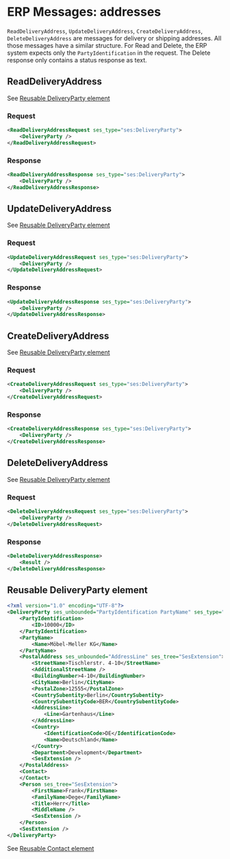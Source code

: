 # ERP Messages: addresses

`ReadDeliveryAddress`, `UpdateDeliveryAddress`, `CreateDeliveryAddress`, `DeleteDeliveryAddress`
are messages for delivery or shipping addresses.
All those messages have a similar structure. For Read and Delete, the ERP system expects only the `PartyIdentification` in the request.
The Delete response only contains a status response as text.

## ReadDeliveryAddress

See [Reusable DeliveryParty element](#reusable-deliveryparty-element)

### Request

``` xml
<ReadDeliveryAddressRequest ses_type="ses:DeliveryParty">
    <DeliveryParty />
</ReadDeliveryAddressRequest> 
```

### Response

``` xml
<ReadDeliveryAddressResponse ses_type="ses:DeliveryParty">
    <DeliveryParty />
</ReadDeliveryAddressResponse>
```

## UpdateDeliveryAddress

See [Reusable DeliveryParty element](#reusable-deliveryparty-element)

### Request

``` xml
<UpdateDeliveryAddressRequest ses_type="ses:DeliveryParty">
    <DeliveryParty />
</UpdateDeliveryAddressRequest>
```

### Response

``` xml
<UpdateDeliveryAddressResponse ses_type="ses:DeliveryParty">
    <DeliveryParty />
</UpdateDeliveryAddressResponse>
```

## CreateDeliveryAddress

See [Reusable DeliveryParty element](#reusable-deliveryparty-element)

### Request

``` xml
<CreateDeliveryAddressRequest ses_type="ses:DeliveryParty">
    <DeliveryParty />
</CreateDeliveryAddressRequest>
```

### Response

``` xml
<CreateDeliveryAddressResponse ses_type="ses:DeliveryParty">
    <DeliveryParty />
</CreateDeliveryAddressResponse> 
```

## DeleteDeliveryAddress

See [Reusable DeliveryParty element](#reusable-deliveryparty-element)

### Request

``` xml
<DeleteDeliveryAddressRequest ses_type="ses:DeliveryParty">
    <DeliveryParty />
</DeleteDeliveryAddressRequest>
```

### Response

``` xml
<DeleteDeliveryAddressResponse>
    <Result />
</DeleteDeliveryAddressResponse>
```

## Reusable DeliveryParty element

``` xml
<?xml version="1.0" encoding="UTF-8"?>
<DeliveryParty ses_unbounded="PartyIdentification PartyName" ses_type="ses:Contact" ses_tree="SesExtension">
    <PartyIdentification>
        <ID>10000</ID>
    </PartyIdentification>
    <PartyName>
        <Name>Möbel-Meller KG</Name>
    </PartyName>
    <PostalAddress ses_unbounded="AddressLine" ses_tree="SesExtension">
        <StreetName>Tischlerstr. 4-10</StreetName>
        <AdditionalStreetName />
        <BuildingNumber>4-10</BuildingNumber>
        <CityName>Berlin</CityName>
        <PostalZone>12555</PostalZone>
        <CountrySubentity>Berlin</CountrySubentity>
        <CountrySubentityCode>BER</CountrySubentityCode>
        <AddressLine>
            <Line>Gartenhaus</Line>
        </AddressLine>
        <Country>
            <IdentificationCode>DE</IdentificationCode>
            <Name>Deutschland</Name>
        </Country>
        <Department>Development</Department>
        <SesExtension />
    </PostalAddress>
    <Contact>
    </Contact>
    <Person ses_tree="SesExtension">
        <FirstName>Frank</FirstName>
        <FamilyName>Dege</FamilyName>
        <Title>Herr</Title>
        <MiddleName />
        <SesExtension />
    </Person>
    <SesExtension />
</DeliveryParty> 
```

See [Reusable Contact element](erp_message_select_customer.md#reusable-contact-element)
